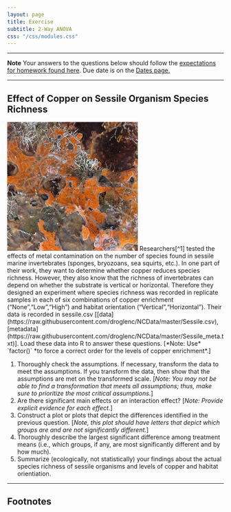 ```yaml
---
layout: page
title: Exercise
subtitle: 2-Way ANOVA
css: "/css/modules.css"
---
```


----

<div class="alert alert-warning">
  <strong>Note</strong> Your answers to the questions below should follow the <a href="../../resources/hwformat" target="_blank">expectations for homework found here</a>. Due date is on the <a href="../../resources/Dates-Current" target="_blank">Dates page.</a>
</div>

----

## Effect of Copper on Sessile Organism Species Richness
<img src="../zimgs/sessile.jpg" alt="Sessile Organisms" class="img-right">
Researchers[^1] tested the effects of metal contamination on the number of species found in sessile marine invertebrates (sponges, bryozoans, sea squirts, etc.). In one part of their work, they want to determine whether copper reduces species richness. However, they also know that the richness of invertebrates can depend on whether the substrate is vertical or horizontal. Therefore they designed an experiment where species richness was recorded in replicate samples in each of six combinations of copper enrichment (“None”,“Low”,“High”) and habitat orientation (“Vertical”,“Horizontal”). Their data is recorded in sessile.csv [[data](https://raw.githubusercontent.com/droglenc/NCData/master/Sessile.csv), [metadata](https://raw.githubusercontent.com/droglenc/NCData/master/Sessile_meta.txt)]. Load these data into R to answer these questions. [*Note: Use* `factor()` *to force a correct order for the levels of copper enrichment*.]

1. Thoroughly check the assumptions. If necessary, transform the data to meet the assumptions. If you transform the data, then show that the assumptions are met on the transformed scale. [*Note: You may not be able to find a transformation that meets all assumptions; thus, make sure to prioritize the most critical assumptions.*]
1. Are there significant main effects or an interaction effect? [*Note: Provide explicit evidence for each effect.*]
1. Construct a plot or plots that depict the differences identified in the previous question. [*Note, this plot should have letters that depict which groups are and are not significantly different.*]
1. Thoroughly describe the largest significant difference among treatment means (i.e., which groups, if any, are most significantly different and by how much).
1. Summarize (ecologically, not statistically) your findings about the actual species richness of sessile organisms and levels of copper and habitat orientiation.

----

## Footnotes
[^1]: This example is originally from [here](http://environmentalcomputing.net/analysis-variance-factorial/).
